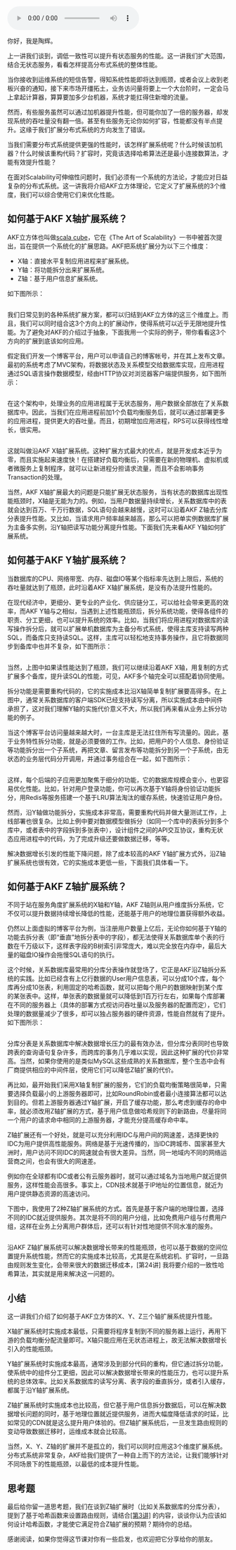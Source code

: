 <audio title="21 _ AKF立方体：怎样通过可扩展性来提高性能？" src="https://static001.geekbang.org/resource/audio/41/0d/415yy34cdbfd00e6df7a974e24d5a70d.mp3" controls="controls"></audio> 
<p>你好，我是陶辉。</p><p>上一讲我们谈到，调低一致性可以提升有状态服务的性能。这一讲我们扩大范围，结合无状态服务，看看怎样提高分布式系统的整体性能。</p><p>当你接收到运维系统的短信告警，得知系统性能即将达到瓶颈，或者会议上收到老板兴奋的通知，接下来市场开缰拓土，业务访问量将要上一个大台阶时，一定会马上拿起计算器，算算要加多少台机器，系统才能扛得住新增的流量。</p><p>然而，有些服务虽然可以通过加机器提升性能，但可能你加了一倍的服务器，却发现系统的吞吐量没有翻一倍。甚至有些服务无论你如何扩容，性能都没有半点提升。这缘于我们扩展分布式系统的方向发生了错误。</p><p>当我们需要分布式系统提供更强的性能时，该怎样扩展系统呢？什么时候该加机器？什么时候该重构代码？扩容时，究竟该选择哈希算法还是最小连接数算法，才能有效提升性能？</p><p>在面对Scalability可伸缩性问题时，我们必须有一个系统的方法论，才能应对日益复杂的分布式系统。这一讲我将介绍AKF立方体理论，它定义了扩展系统的3个维度，我们可以综合使用它们来优化性能。</p><h2>如何基于AKF X轴扩展系统？</h2><p>AKF立方体也叫做<a href="https://en.wikipedia.org/wiki/Scale_cube">scala cube</a>，它在《The Art of Scalability》一书中被首次提出，旨在提供一个系统化的扩展思路。AKF把系统扩展分为以下三个维度：</p><!-- [[[read_end]]] --><ul>
<li>X轴：直接水平复制应用进程来扩展系统。</li>
<li>Y轴：将功能拆分出来扩展系统。</li>
<li>Z轴：基于用户信息扩展系统。</li>
</ul><p>如下图所示：</p><p><img src="https://static001.geekbang.org/resource/image/61/aa/61633c7e7679fd10b915494b72abb3aa.jpg?wh=1218*974" alt=""></p><p>我们日常见到的各种系统扩展方案，都可以归结到AKF立方体的这三个维度上。而且，我们可以同时组合这3个方向上的扩展动作，使得系统可以近乎无限地提升性能。为了避免对AKF的介绍过于抽象，下面我用一个实际的例子，带你看看这3个方向的扩展到底该如何应用。</p><p>假定我们开发一个博客平台，用户可以申请自己的博客帐号，并在其上发布文章。最初的系统考虑了MVC架构，将数据状态及关系模型交给数据库实现，应用进程通过SQL语言操作数据模型，经由HTTP协议对浏览器客户端提供服务，如下图所示：</p><p><img src="https://static001.geekbang.org/resource/image/cd/e0/cda814dcfca8820c81024808fe96b1e0.jpg?wh=876*874" alt=""></p><p>在这个架构中，处理业务的应用进程属于无状态服务，用户数据全部放在了关系数据库中。因此，当我们在应用进程前加1个负载均衡服务后，就可以通过部署更多的应用进程，提供更大的吞吐量。而且，初期增加应用进程，RPS可以获得线性增长，很实用。</p><p><img src="https://static001.geekbang.org/resource/image/d7/62/d7f75f3f5a5e6f8a07b1c47501606962.png?wh=879*856" alt=""></p><p>这就叫做沿AKF X轴扩展系统。这种扩展方式最大的优点，就是开发成本近乎为零，而且实施起来速度快！在搭建好负载均衡后，只需要在新的物理机、虚拟机或者微服务上复制程序，就可以让新进程分担请求流量，而且不会影响事务Transaction的处理。</p><p>当然，AKF X轴扩展最大的问题是只能扩展无状态服务，当有状态的数据库出现性能瓶颈时，X轴是无能为力的。例如，当用户数据量持续增长，关系数据库中的表就会达到百万、千万行数据，SQL语句会越来越慢，这时可以沿着AKF Z轴去分库分表提升性能。又比如，当请求用户频率越来越高，那么可以把单实例数据库扩展为主备多实例，沿Y轴把读写功能分离提升性能。下面我们先来看AKF Y轴如何扩展系统。</p><h2>如何基于AKF Y轴扩展系统？</h2><p>当数据库的CPU、网络带宽、内存、磁盘IO等某个指标率先达到上限后，系统的吞吐量就达到了瓶颈，此时沿着AKF X轴扩展系统，是没有办法提升性能的。</p><p>在现代经济中，更细分、更专业的产业化、供应链分工，可以给社会带来更高的效率，而AKF Y轴与之相似，当遇到上述性能瓶颈后，拆分系统功能，使得各组件的职责、分工更细，也可以提升系统的效率。比如，当我们将应用进程对数据库的读写操作拆分后，就可以扩展单机数据库为主备分布式系统，使得主库支持读写两种SQL，而备库只支持读SQL。这样，主库可以轻松地支持事务操作，且它将数据同步到备库中也并不复杂，如下图所示：</p><p><img src="https://static001.geekbang.org/resource/image/86/74/865885bb7213e62b8e1b715d85c9a974.png?wh=834*791" alt=""></p><p>当然，上图中如果读性能达到了瓶颈，我们可以继续沿着AKF X轴，用复制的方式扩展多个备库，提升读SQL的性能，可见，AKF多个轴完全可以搭配着协同使用。</p><p>拆分功能是需要重构代码的，它的实施成本比沿X轴简单复制扩展要高得多。在上图中，通常关系数据库的客户端SDK已经支持读写分离，所以实施成本由中间件承担了，这对我们理解Y轴的实施代价意义不大，所以我们再来看从业务上拆分功能的例子。</p><p>当这个博客平台访问量越来越大时，一台主库是无法扛住所有写流量的。因此，基于业务特性拆分功能，就是必须要做的工作。比如，把用户的个人信息、身份验证等功能拆分出一个子系统，再把文章、留言发布等功能拆分到另一个子系统，由无状态的业务层代码分开调用，并通过事务组合在一起，如下图所示：</p><p><img src="https://static001.geekbang.org/resource/image/3b/af/3bba7bc19965bb9b01c058e67a6471af.png?wh=644*833" alt=""></p><p>这样，每个后端的子应用更加聚焦于细分的功能，它的数据库规模会变小，也更容易优化性能。比如，针对用户登录功能，你可以再次基于Y轴将身份验证功能拆分，用Redis等服务搭建一个基于LRU算法淘汰的缓存系统，快速验证用户身份。</p><p>然而，沿Y轴做功能拆分，实施成本非常高，需要重构代码并做大量测试工作，上线部署也很复杂。比如上例中要对数据模型做拆分（如同一个库中的表拆分到多个库中，或者表中的字段拆到多张表中），设计组件之间的API交互协议，重构无状态应用进程中的代码，为了完成升级还要做数据迁移，等等。</p><p>解决数据增长引发的性能下降问题，除了成本较高的AKF Y轴扩展方式外，沿Z轴扩展系统也很有效，它的实施成本更低一些，下面我们具体看一下。</p><h2>如何基于AKF Z轴扩展系统？</h2><p>不同于站在服务角度扩展系统的X轴和Y轴，AKF Z轴则从用户维度拆分系统，它不仅可以提升数据持续增长降低的性能，还能基于用户的地理位置获得额外收益。</p><p>仍然以上面虚拟的博客平台为例，当注册用户数量上亿后，无论你如何基于Y轴的功能去拆分表（即“垂直”地拆分表中的字段），都无法使得关系数据库单个表的行数在千万级以下，这样表字段的B树索引非常庞大，难以完全放在内存中，最后大量的磁盘IO操作会拖慢SQL语句的执行。</p><p>这个时候，关系数据库最常用的分库分表操作就登场了，它正是AKF沿Z轴拆分系统的实践。比如已经含有上亿行数据的User用户信息表，可以分成10个库，每个库再分成10张表，利用固定的哈希函数，就可以把每个用户的数据映射到某个库的某张表中。这样，单张表的数据量就可以降低到1百万行左右，如果每个库部署在不同的服务器上（具体的部署方式视访问吞吐量以及服务器的配置而定），它们处理的数据量减少了很多，却可以独占服务器的硬件资源，性能自然就有了提升。如下图所示：</p><p><img src="https://static001.geekbang.org/resource/image/dc/83/dc9e29827c26f89ff3459b5c99313583.png?wh=852*815" alt=""></p><p>分库分表是关系数据库中解决数据增长压力的最有效办法，但分库分表同时也导致跨表的查询语句复杂许多，而跨库的事务几乎难以实现，因此这种扩展的代价非常高。当然，如果你使用的是类似MySQL这些成熟的关系数据库，整个生态中会有厂商提供相应的中间件层，使用它们可以降低Z轴扩展的代价。</p><p>再比如，最开始我们采用X轴复制扩展的服务，它们的负载均衡策略很简单，只需要选择负载最小的上游服务器即可，比如RoundRobin或者最小连接算法都可以达到目的。但若上游服务器通过Y轴扩展，开启了缓存功能，那么考虑到缓存的命中率，就必须改用Z轴扩展的方式，基于用户信息做哈希规则下的新路由，尽量将同一个用户的请求命中相同的上游服务器，才能充分提高缓存命中率。</p><p>Z轴扩展还有一个好处，就是可以充分利用IDC与用户间的网速差，选择更快的IDC为用户提供高性能服务。网络是基于光速传播的，当IDC跨城市、国家甚至大洲时，用户访问不同IDC的网速就会有很大差异。当然，同一地域内不同的网络运营商之间，也会有很大的网速差。</p><p>例如你在全球都有IDC或者公有云服务器时，就可以通过域名为当地用户就近提供服务，这样性能会高很多。事实上，CDN技术就基于IP地址的位置信息，就近为用户提供静态资源的高速访问。</p><p>下图中，我使用了2种Z轴扩展系统的方式。首先是基于客户端的地理位置，选择不同的IDC就近提供服务。其次是将不同的用户分组，比如免费用户组与付费用户组，这样在业务上分离用户群体后，还可以有针对性地提供不同水准的服务。</p><p><img src="https://static001.geekbang.org/resource/image/35/3b/353d8515d40db25eebee23889a3ecd3b.png?wh=1061*766" alt=""></p><p>沿AKF Z轴扩展系统可以解决数据增长带来的性能瓶颈，也可以基于数据的空间位置提升系统性能，然而它的实施成本比较高，尤其是在系统宕机、扩容时，一旦路由规则发生变化，会带来很大的数据迁移成本，[第24讲] 我将要介绍的一致性哈希算法，其实就是用来解决这一问题的。</p><h2>小结</h2><p>这一讲我们介绍了如何基于AKF立方体的X、Y、Z三个轴扩展系统提升性能。</p><p>X轴扩展系统时实施成本最低，只需要将程序复制到不同的服务器上运行，再用下游的负载均衡分配流量即可。X轴只能应用在无状态进程上，故无法解决数据增长引入的性能瓶颈。</p><p>Y轴扩展系统时实施成本最高，通常涉及到部分代码的重构，但它通过拆分功能，使系统中的组件分工更细，因此可以解决数据增长带来的性能压力，也可以提升系统的总体效率。比如关系数据库的读写分离、表字段的垂直拆分，或者引入缓存，都属于沿Y轴扩展系统。</p><p>Z轴扩展系统时实施成本也比较高，但它基于用户信息拆分数据后，可以在解决数据增长问题的同时，基于地理位置就近提供服务，进而大幅度降低请求的时延，比如常见的CDN就是这么提升用户体验的。但Z轴扩展系统后，一旦发生路由规则的变动导致数据迁移时，运维成本就会比较高。</p><p>当然，X、Y、Z轴的扩展并不是孤立的，我们可以同时应用这3个维度扩展系统。分布式系统非常复杂，AKF给我们提供了一种自上而下的方法论，让我们能够针对不同场景下的性能瓶颈，以最低的成本提升性能。</p><h2>思考题</h2><p>最后给你留一道思考题，我们在谈到Z轴扩展时（比如关系数据库的分库分表），提到了基于哈希函数来设置路由规则，请结合<a href="https://time.geekbang.org/column/article/232351">[第3讲]</a> 的内容，谈谈你认为应该如何设计哈希函数，才能使它满足符合Z轴扩展的预期？期待你的总结。</p><p>感谢阅读，如果你觉得这节课对你有一些启发，也欢迎把它分享给你的朋友。</p>